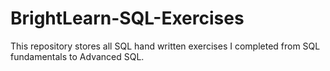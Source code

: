 # BrightLearn-SQL-Exercises
This repository stores all SQL hand written exercises I completed from SQL fundamentals to Advanced SQL.
